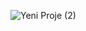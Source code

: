 ![Yeni Proje (2)](https://github.com/ahkalama/ahkalama/assets/116187665/f10f02c7-259e-4599-b6e7-33484431f247)
